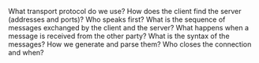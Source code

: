 What transport protocol do we use?
How does the client find the server (addresses and ports)?
Who speaks first?
What is the sequence of messages exchanged by the client and the server?
What happens when a message is received from the other party?
What is the syntax of the messages? How we generate and parse them?
Who closes the connection and when?
